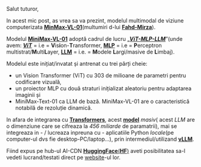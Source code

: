 Salut tuturor,

In acest mic post, as vrea sa va prezint, modelul multimodal de viziune computerizata [**MinMax-VL-01**](https://www.youtube.com/watch?v=mPA3z3jPXt4&ab_channel=FahdMirza)(multumiri d-lui [**Fahd-Mirza**](https://www.youtube.com/@fahdmirza)).

Modelul [**MiniMax-VL-01**](https://huggingface.co/MiniMaxAI/MiniMax-VL-01) adoptă cadrul de lucru „[***ViT-MLP-LLM***](https://medium.com/@ikim1994914/advanced-modern-llm-part-2-understanding-the-universality-of-transformers-3c367ce5989d)”(unde avem: [***ViT***](https://www.researchgate.net/publication/383308743_Vintern-1B_An_Efficient_Multimodal_Large_Language_Model_for_Vietnamese) = i.e = **V**is**i**on-**T**ransformer, [**MLP**](https://en.wikipedia.org/wiki/Multilayer_perceptron) = i.e = **P**erceptron multistrat/**M**ulti**L**ayer, [**LLM**](https://en.wikipedia.org/wiki/Large_language_model)  = i.e. = **M**odele **L**argi/masive de **L**imbaj).

Modelul este inițiat/invatat și antrenat cu trei părți cheie: 
 - un Vision Transformer (ViT) cu 303 de milioane de parametri pentru codificare vizuală,
 - un proiector MLP cu două straturi inițializat aleatoriu pentru adaptarea imaginii și
 - MiniMax-Text-01 ca LLM de bază. MiniMax-VL-01 are o caracteristică notabilă de rezoluție dinamică. 

In afara de integrarea cu [**Transformers**](https://huggingface.co/MiniMaxAI/MiniMax-VL-01?library=transformers), acest [**model**](https://huggingface.co/MiniMaxAI/MiniMax-VL-01) *masiv*( acest *LLM* are o dimenziune care se cifreaza la *456 miliarde* de paramatrii), mai se integreaza in - / lucreaza inpreuna cu - aplicatiile Python *locale*(pe computer-ul dvs fie desktop-PC/laptop...), prin intermediul/utilizand [**vLLM**](https://huggingface.co/MiniMaxAI/MiniMax-VL-01?local-app=vllm).

Fiind expus pe hub-ul AI-CDN [**HuggingFace**(**HF**)](https://huggingface.co/MiniMaxAI/MiniMax-VL-01) aveti posibilitatea sa-l vedeti lucrand/testati direct pe [website](https://huggingface.co/spaces/MiniMaxAI/MiniMax-VL-01)-ul lor.
